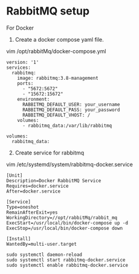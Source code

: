 # RabbitMQ setup
For Docker

1) Create a docker compose yaml file.

vim /opt/rabbitMq/docker-compose.yml
```
version: '1'
services:
  rabbitmq:
    image: rabbitmq:3.8-management
    ports:
      - "5672:5672"
      - "15672:15672"
    environment:
      RABBITMQ_DEFAULT_USER: your_username
      RABBITMQ_DEFAULT_PASS: your_password
      RABBITMQ_DEFAULT_VHOST: /
    volumes:
      - rabbitmq_data:/var/lib/rabbitmq 

volumes:
  rabbitmq_data: 

```

2) Create service for rabbitmq

vim /etc/systemd/system/rabbitmq-docker.service
```
[Unit]
Description=Docker RabbitMQ Service
Requires=docker.service
After=docker.service

[Service]
Type=oneshot
RemainAfterExit=yes
WorkingDirectory=//opt/rabbitMq/rabbit_mq
ExecStart=/usr/local/bin/docker-compose up -d
ExecStop=/usr/local/bin/docker-compose down

[Install]
WantedBy=multi-user.target

```

```
sudo systemctl daemon-reload
sudo systemctl start rabbitmq-docker.service
sudo systemctl enable rabbitmq-docker.service
```



